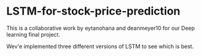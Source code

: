 # LSTM-for-stock-price-prediction
This is a collaborative work by eytanohana and deanmeyer10 for our Deep learning final project.

Wev'e implemented three different versions of LSTM to see which is best.
